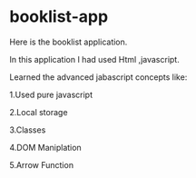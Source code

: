 # booklist-app
Here is the booklist application.

In this application I had used Html ,javascript.

Learned the advanced jabascript concepts like:

1.Used pure javascript

2.Local storage

3.Classes

4.DOM Maniplation

5.Arrow Function

